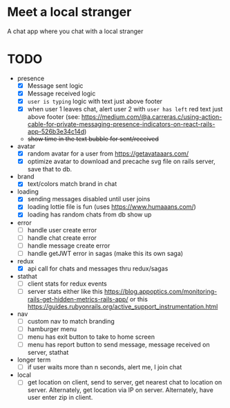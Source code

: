 # Meet a local stranger
A chat app where you chat with a local stranger

# TODO
- presence
    - [X] Message sent logic
    - [X] Message received logic
    - [X] `user is typing` logic with text just above footer
    - [X] when user 1 leaves chat, alert user 2 with `user has left` red text just above footer (see: https://medium.com/@a.carreras.c/using-action-cable-for-private-messaging-presence-indicators-on-react-rails-app-526b3e34c14d)
    - ~~show time in the text bubble for sent/received~~
- avatar
    - [X] random avatar for a user from https://getavataaars.com/
    - [X] optimize avatar to download and precache svg file on rails server, save that to db.
- brand
    - [X] text/colors match brand in chat
- loading
    - [X] sending messages disabled until user joins
    - [X] loading lottie file is fun (uses https://www.humaaans.com/)
    - [X] loading has random chats from db show up
- error
    - [ ] handle user create error
    - [ ] handle chat create error
    - [ ] handle message create error
    - [ ] handle getJWT error in sagas (make this its own saga)
- redux
    - [X] api call for chats and messages thru redux/sagas
- stathat
    - [ ] client stats for redux events
    - [ ] server stats either like this https://blog.appoptics.com/monitoring-rails-get-hidden-metrics-rails-app/ or this https://guides.rubyonrails.org/active_support_instrumentation.html
- nav
    - [ ] custom nav to match branding
    - [ ] hamburger menu
    - [ ] menu has exit button to take to home screen
    - [ ] menu has report button to send message, message received on server, stathat
- longer term
    - [ ] if user waits more than n seconds, alert me, I join chat
- local
    - [ ] get location on client, send to server, get nearest chat to location on server. Alternately, get location via IP on server. Alternately, have user enter zip in client.
